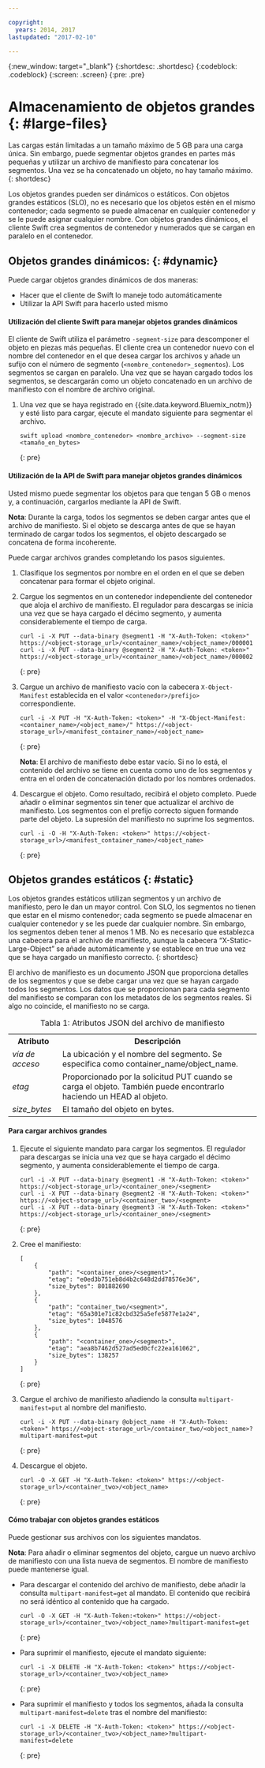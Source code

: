 ```yaml
---

copyright:
  years: 2014, 2017
lastupdated: "2017-02-10"

---
```

{:new_window: target="_blank"}
{:shortdesc: .shortdesc}
{:codeblock: .codeblock}
{:screen: .screen}
{:pre: .pre}


# Almacenamiento de objetos grandes {: #large-files}

Las cargas están limitadas a un tamaño máximo de 5 GB para una carga única. Sin embargo, puede segmentar objetos grandes en partes más pequeñas y utilizar un archivo de manifiesto para concatenar los segmentos. Una vez se ha concatenado un objeto, no hay tamaño máximo.
{: shortdesc}

Los objetos grandes pueden ser dinámicos o estáticos. Con objetos grandes estáticos (SLO), no es necesario que los objetos estén en el mismo contenedor; cada segmento se puede almacenar en cualquier contenedor y se le puede asignar cualquier nombre. Con objetos grandes dinámicos, el cliente Swift crea segmentos de contenedor y numerados que se cargan en paralelo en el contenedor.


## Objetos grandes dinámicos: {: #dynamic}

Puede cargar objetos grandes dinámicos de dos maneras:
  * Hacer que el cliente de Swift lo maneje todo automáticamente
  * Utilizar la API Swift para hacerlo usted mismo

#### Utilización del cliente Swift para manejar objetos grandes dinámicos

El cliente de Swift utiliza el parámetro `-segment-size` para descomponer el objeto en piezas más pequeñas. El cliente crea un contenedor nuevo con el nombre del contenedor en el que desea cargar los archivos y añade un sufijo con el número de segmento (`<nombre_contenedor>_segmentos`). Los segmentos se cargan en paralelo. Una vez que se hayan cargado todos los segmentos, se descargarán como un objeto concatenado en un archivo de manifiesto con el nombre de archivo original.

1. Una vez que se haya registrado en {{site.data.keyword.Bluemix_notm}} y esté listo para cargar, ejecute el mandato siguiente para segmentar el archivo.
    ```
    swift upload <nombre_contenedor> <nombre_archivo> --segment-size <tamaño_en_bytes>
    ```
    {: pre}

#### Utilización de la API de Swift para manejar objetos grandes dinámicos

Usted mismo puede segmentar los objetos para que tengan 5 GB o menos y, a continuación, cargarlos mediante la API de Swift.

**Nota**: Durante la carga, todos los segmentos se deben cargar antes que el archivo de manifiesto. Si el objeto se descarga antes de que se hayan terminado de cargar todos los segmentos, el objeto descargado se concatena de forma incoherente.

Puede cargar archivos grandes completando los pasos siguientes.

1. Clasifique los segmentos por nombre en el orden en el que se deben concatenar para formar el objeto original.
2. Cargue los segmentos en un contenedor independiente del contenedor que aloja el archivo de manifiesto. El regulador para descargas se inicia una vez que se haya cargado el décimo segmento, y aumenta considerablemente el tiempo de carga.  

    ```
    curl -i -X PUT --data-binary @segment1 -H "X-Auth-Token: <token>" https://<object-storage_url>/<container_name>/<object_name>/000001
    curl -i -X PUT --data-binary @segment2 -H "X-Auth-Token: <token>" https://<object-storage_url>/<container_name>/<object_name>/000002
    ```
    {: pre}

3. Cargue un archivo de manifiesto vacío con la cabecera `X-Object-Manifest` establecida en el valor `<contenedor>/prefijo>` correspondiente.

    ```
    curl -i -X PUT -H "X-Auth-Token: <token>" -H "X-Object-Manifest: <container_name>/<object_name>/" https://<object-storage_url>/<manifest_container_name>/<object_name>
    ```
    {: pre}

    **Nota**: El archivo de manifiesto debe estar vacío. Si no lo está, el contenido del archivo se tiene en cuenta como uno de los segmentos y entra en el orden de concatenación dictado por los nombres ordenados.
4. Descargue el objeto. Como resultado, recibirá el objeto completo. Puede añadir o eliminar segmentos sin tener que actualizar el archivo de manifiesto. Los segmentos con el prefijo correcto siguen formando parte del objeto. La supresión del manifiesto no suprime los segmentos.

    ```
    curl -i -O -H "X-Auth-Token: <token>" https://<object-storage_url>/<manifest_container_name>/<object_name>
    ```
    {: pre}


## Objetos grandes estáticos {: #static}

Los objetos grandes estáticos utilizan segmentos y un archivo de manifiesto, pero le dan un mayor control. Con SLO, los segmentos no tienen que estar en el mismo contenedor; cada segmento se puede almacenar en cualquier contenedor y se les puede dar cualquier nombre. Sin embargo, los segmentos deben tener al menos 1 MB. No es necesario que establezca una cabecera para el archivo de manifiesto, aunque la cabecera “X-Static-Large-Object” se añade automáticamente y se establece en true una vez que se haya cargado un manifiesto correcto.
{: shortdesc}

El archivo de manifiesto es un documento JSON que proporciona detalles de los segmentos y que se debe cargar una vez que se hayan cargado todos los segmentos. Los datos que se proporcionan para cada segmento del manifiesto se comparan con los metadatos de los segmentos reales. Si algo no coincide, el manifiesto no se carga.

<table>
<caption> Tabla 1: Atributos JSON del archivo de manifiesto </caption>
  <tr>
    <th> Atributo </th>
    <th> Descripción </th>
  </tr>
  <tr>
    <td> <i>vía de acceso</i> </td>
    <td> La ubicación y el nombre del segmento. Se especifica como container_name/object_name. </td>
  </tr>
  <tr>
    <td> <i> etag </i> </td>
    <td> Proporcionado por la solicitud PUT cuando se carga el objeto. También puede encontrarlo haciendo un HEAD al objeto. </td>
  </tr>
  <tr>
    <td> <i> size_bytes </i> </td>
    <td> El tamaño del objeto en bytes. </td>
  </tr>
</table>



#### Para cargar archivos grandes

1. Ejecute el siguiente mandato para cargar los segmentos. El regulador para descargas se inicia una vez que se haya cargado el décimo segmento, y aumenta considerablemente el tiempo de carga.  

    ```
    curl -i -X PUT --data-binary @segment1 -H "X-Auth-Token: <token>" https://<object-storage_url>/<container_one>/<segment>
    curl -i -X PUT --data-binary @segment2 -H "X-Auth-Token: <token>" https://<object-storage_url>/<container_two>/<segment>
    curl -i -X PUT --data-binary @segment3 -H "X-Auth-Token: <token>" https://<object-storage_url>/<container_one>/<segment>
    ```
    {: pre}

2. Cree el manifiesto:

    ```
    [
        {
            "path": "<container_one>/<segment>",
            "etag": "e0ed3b751eb8d4b2c648d2dd78576e36",
            "size_bytes": 801882690
        },
        {
            "path": "container_two/<segment>",
            "etag": "65a301e71c82cbd325a5efe5877e1a24",
            "size_bytes": 1048576
        },
        {
            "path": "<container_one>/<segment>",
            "etag": "aea8b7462d527ad5ed0cfc22ea161062",
            "size_bytes": 138257
        }
    ]
    ```
    {: pre}

3. Cargue el archivo de manifiesto añadiendo la consulta `multipart-manifest=put` al nombre del manifiesto.

    ```
    curl -i -X PUT --data-binary @object_name -H "X-Auth-Token: <token>" https://<object-storage_url>/container_two/<object_name>?multipart-manifest=put
    ```
    {: pre}

4. Descargue el objeto.

    ```
    curl -O -X GET -H "X-Auth-Token: <token>" https://<object-storage_url>/<container_two>/<object_name>
    ```
    {: pre}


#### Cómo trabajar con objetos grandes estáticos

Puede gestionar sus archivos con los siguientes mandatos.

**Nota**: Para añadir o eliminar segmentos del objeto, cargue un nuevo archivo de manifiesto con una lista nueva de segmentos. El nombre de manifiesto puede mantenerse igual.

* Para descargar el contenido del archivo de manifiesto, debe añadir la consulta `multipart-manifest=get` al mandato. El contenido que recibirá no será idéntico al contenido que ha cargado.

    ```
    curl -O -X GET -H "X-Auth-Token:<token>" https://<object-storage_url>/<container_two>/<object_name>?multipart-manifest=get
    ```
    {: pre}

* Para suprimir el manifiesto, ejecute el mandato siguiente:

    ```
    curl -i -X DELETE -H "X-Auth-Token: <token>" https://<object-storage_url>/<container_two>/<object_name>
    ```
    {: pre}

* Para suprimir el manifiesto y todos los segmentos, añada la consulta `multipart-manifest=delete` tras el nombre del manifiesto:

    ```
    curl -i -X DELETE -H "X-Auth-Token: <token>" https://<object-storage_url>/<container_two>/<object_name>?multipart-manifest=delete
    ```
    {: pre}
